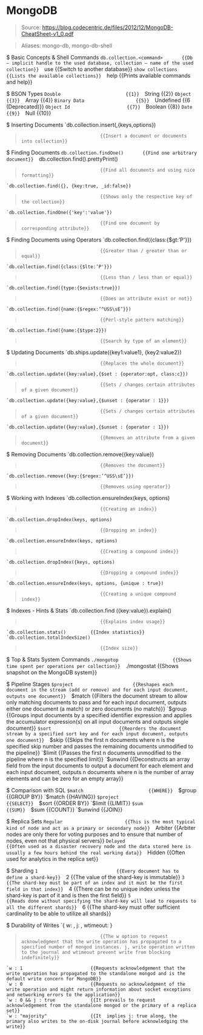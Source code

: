 # MongoDB

> Source: https://blog.codecentric.de/files/2012/12/MongoDB-CheatSheet-v1_0.pdf

> Aliases: mongo-db, mongo-db-shell

$ Basic Concepts & Shell Commands
    `db.collection.<command>       {{Db – implicit handle to the used database, collection – name of the used collection}} 
    `use <database>                {{Switch to another database}} 
    `show collections              {{Lists the available collections}} 
    `help                          {{Prints available commands and help}} 

$ BSON Types
    `Double                        {{1}} 
    `String                        {{2}} 
    `Object                        {{3}} 
    `Array                         {{4}} 
    `Binary Data                   {{5}} 
    `Undefined                     {{6 (Deprecated)}} 
    `Object Id                     {{7}} 
    `Boolean                       {{8}} 
    `Date                          {{9}} 
    `Null                          {{10}} 

$ Inserting Documents
    `db.collection.insert(<document or array of documents>,{keys,options})
>                                  {{Insert a document or documents into collection}} 

$ Finding Documents
    `db.collection.findOne()       {{Find one arbitrary document}} 
    `db.collection.find().prettyPrint()
>                                  {{Find all documents and using nice formatting}} 
    `db.collection.find({}, {key:true, _id:false})
>                                  {{Shows only the respective key of the collection}} 
    `db.collection.findOne({'key':'value'})
>                                  {{Find one document by corresponding attribute}} 

$ Finding Documents using Operators
    `db.collection.find({class:{$gt:’P'}})
>                                  {{Greater than / greater than or equal}} 
    `db.collection.find({class:{$lte:’P'}})
>                                  {{Less than / less than or equal}} 
    `db.collection.find({type:{$exists:true}})
>                                  {{Does an attribute exist or not}} 
    `db.collection.find({name:{$regex:’^USS\sE’}})
>                                  {{Perl-style pattern matching}} 
    `db.collection.find({name:{$type:2}})
>                                  {{Search by type of an element}} 

$ Updating Documents
    `db.ships.update({key1:value1}, {key2:value2})
>                                  {{Replaces the whole document}} 
    `db.collection.update({key:value},{$set : {operator:opt, class:c}})
>                                  {{Sets / changes certain attributes of a given document}} 
    `db.collection.update({key:value},{$unset : {operator : 1}})
>                                  {{Sets / changes certain attributes of a given document}} 
    `db.collection.update({key:value},{$unset : {operator : 1}})
>                                  {{Removes an attribute from a given document}} 

$ Removing Documents
    `db.collection.remove({key:value})
>                                  {{Removes the document}} 
    `db.collection.remove({key:{$regex:’^USS\sE’}})
>                                  {{Removes using operator}} 

$ Working with Indexes
    `db.collection.ensureIndex(keys, options)
>                                  {{Creating an index}} 
    `db.collection.dropIndex(keys, options)
>                                  {{Dropping an index}} 
    `db.collection.ensureIndex(keys, options)
>                                  {{Creating a compound index}} 
    `db.collection.dropIndex({keys, options)
>                                  {{Dropping a compound index}} 
    `db.collection.ensureIndex(keys, options, {unique : true})
>                                  {{Creating a unique compound index}} 

$ Indexes - Hints & Stats
    `db.collection.find ({key:value}).explain()
>                                  {{Explains index usage}} 
    `db.collection.stats()         {{Index statistics}} 
    `db.collection.totalIndexSize()
>                                  {{Index size}} 

$ Top & Stats System Commands
    `./mongotop                    {{Shows time spent per operations per collection}} 
    `./mongostat                   {{Shows snapshot on the MongoDB system}} 

$ Pipeline Stages
    `$project                      {{Reshapes each document in the stream (add or remove) and for each input document, outputs one document}} 
    `$match                        {{Filters the document stream to allow only matching documents to pass and for each input document, outputs either one document (a match) or zero documents (no match)}} 
    `$group                        {{Groups input documents by a specified identifier expression and applies the accumulator expression(s) on all input documents and outputs single document}} 
    `$sort                         {{Reorders the document stream by a specified sort key and for each input document, outputs one document}} 
    `$skip                         {{Skips the first n documents where n is the specified skip number and passes the remaining documents unmodified to the pipeline}} 
    `$limit                        {{Passes the first n documents unmodified to the pipeline where n is the specified limit}} 
    `$unwind                       {{Deconstructs an array field from the input documents to output a document for each element and each input document, outputs n documents where n is the number of array elements and can be zero for an empty array}} 

$ Comparison with SQL
    `$match                        {{WHERE}} 
    `$group                        {{GROUP BY}} 
    `$match                        {{HAVING}} 
    `$project                      {{SELECT}} 
    `$sort                         {{ORDER BY}} 
    `$limit                        {{LIMIT}} 
    `$sum                          {{SUM}} 
    `$sum                          {{COUNT}} 
    `$unwind                       {{JOIN}} 

$ Replica Sets
    `Regular                       {{This is the most typical kind of node and act as a primary or secondary node}} 
    `Arbiter                       {{Arbiter nodes are only there for voting purposes and to ensure that number of nodes, even not that physical servers}} 
    `Delayed                       {{Often used as a disaster recovery node and the data stored here is usually a few hours behind the real working data}} 
    `Hidden                        {{Often used for analytics in the replica set}} 

$ Sharding
    `1                             {{Every document has to define a shard-key}} 
    `2                             {{The value of the shard-key is immutable}} 
    `3                             {{The shard-key must be part of an index and it must be the first field in that index}} 
    `4                             {{There can be no unique index unless the shard-key is part of it and is then the first field}} 
    `5                             {{Reads done without specifying the shard-key will lead to requests to all the different shards}} 
    `6                             {{The shard-key must offer sufficient cardinality to be able to utilize all shards}} 

$ Durability of Writes
    `{ w: <value>, j: <boolean>, wtimeout: <number> }
>                                  {{The w option to request acknowledgment that the write operation has propagated to a specified number of mongod instances. j, write operation written to the journal and wtimeout prevent write from blocking indefinitely}} 
    `w : 1                         {{Requests acknowledgement that the write operation has propagated to the standalone mongod and is the default write concern for MongoDB}} 
    `w : 0                         {{Requests no acknowledgment of the write operation and might return information about socket exceptions and networking errors to the application}} 
    `w : 0 && j : true             {{It prevails to request acknowledgement from the standalone mongod or the primary of a replica set}} 
    `w : "majority"                {{It  implies j: true along, the primary also writes to the on-disk journal before acknowledging the write}} 

